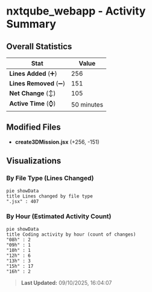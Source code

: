 # nxtqube_webapp - Activity Summary 

## Overall Statistics

| Stat                   | Value                                                             |
| ---------------------- | ----------------------------------------------------------------- |
| **Lines Added** (➕)   | 256                                          |
| **Lines Removed** (➖) | 151                                        |
| **Net Change** (↕)    | 105                |
| **Active Time** (⌚)   | 50 minutes |


## Modified Files
- **create3DMission.jsx** (+256, -151)

## Visualizations

### By File Type (Lines Changed)

```mermaid
pie showData
title Lines changed by file type
".jsx" : 407
```

### By Hour (Estimated Activity Count)

```mermaid
pie showData
title Coding activity by hour (count of changes)
"08h" : 2
"09h" : 1
"10h" : 1
"12h" : 6
"13h" : 3
"15h" : 17
"16h" : 2
```


> **Last Updated:** 09/10/2025, 16:04:07